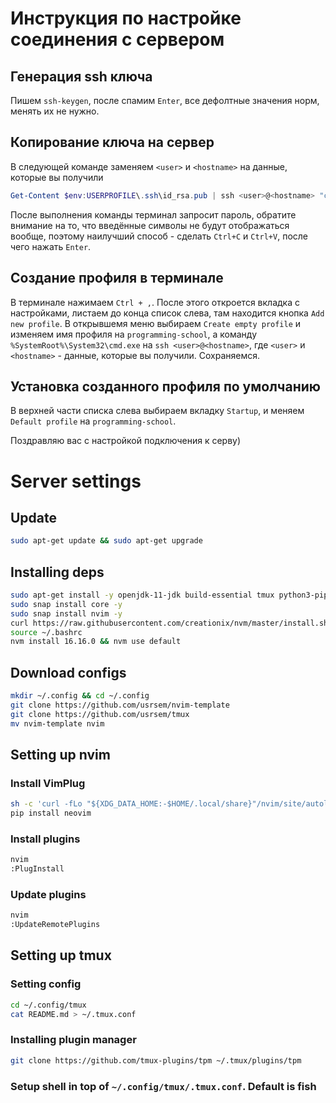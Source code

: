 # Инструкция по настройке соединения с сервером

## Генерация ssh ключа
Пишем `ssh-keygen`, после спамим `Enter`, все дефолтные значения норм, менять их не нужно.

## Копирование ключа на сервер
В следующей команде заменяем `<user>` и `<hostname>` на данные, которые вы получили
```powershell
Get-Content $env:USERPROFILE\.ssh\id_rsa.pub | ssh <user>@<hostname> "cat >> .ssh/authorized_keys"
````
После выполнения команды терминал запросит пароль, обратите внимание на то, что введённые символы не будут отображаться вообще, поэтому наилучший способ -
сделать `Ctrl+C` и `Ctrl+V`, после чего нажать `Enter`.

## Создание профиля в терминале 
В терминале нажимаем `Ctrl + ,`. После этого откроется вкладка с настройками, листаем до конца список слева, там находится кнопка
`Add new profile`. В открывшемя меню выбираем `Create empty profile` и изменяем имя профиля на `programming-school`,
а команду `%SystemRoot%\System32\cmd.exe` на `ssh <user>@<hostname>`, где `<user>` и `<hostname>` - данные, которые вы получили. Сохраняемся. 

## Установка созданного профиля по умолчанию
В верхней части списка слева выбираем вкладку `Startup`, и меняем `Default profile` на `programming-school`.

Поздравляю вас с настройкой подключения к серву)


# Server settings

## Update
```bash
sudo apt-get update && sudo apt-get upgrade
```

## Installing deps
```bash
sudo apt-get install -y openjdk-11-jdk build-essential tmux python3-pip sanpd
sudo snap install core -y
sudo snap install nvim -y
curl https://raw.githubusercontent.com/creationix/nvm/master/install.sh | bash
source ~/.bashrc
nvm install 16.16.0 && nvm use default
```

## Download configs
```bash
mkdir ~/.config && cd ~/.config
git clone https://github.com/usrsem/nvim-template
git clone https://github.com/usrsem/tmux
mv nvim-template nvim
```

## Setting up nvim
### Install VimPlug
```bash
sh -c 'curl -fLo "${XDG_DATA_HOME:-$HOME/.local/share}"/nvim/site/autoload/plug.vim --create-dirs https://raw.githubusercontent.com/junegunn/vim-plug/master/plug.vim'
pip install neovim
```
 
### Install plugins
```bash
nvim
:PlugInstall
```

### Update plugins
```bash
nvim
:UpdateRemotePlugins
```

## Setting up tmux
### Setting config
```bash
cd ~/.config/tmux
cat README.md > ~/.tmux.conf
```
### Installing plugin manager
```bash
git clone https://github.com/tmux-plugins/tpm ~/.tmux/plugins/tpm
```
### Setup shell in top of `~/.config/tmux/.tmux.conf`. Default is fish
